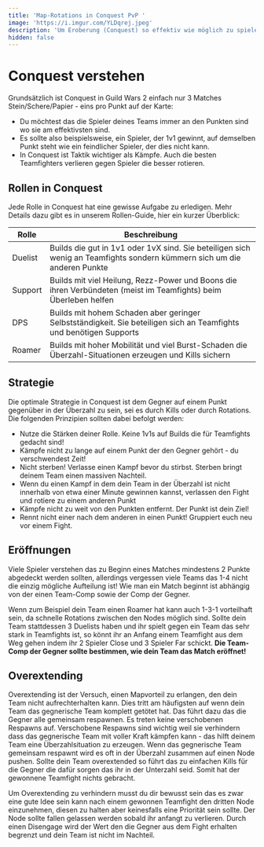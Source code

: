 ```yaml
---
title: 'Map-Rotations in Conquest PvP '
image: 'https://i.imgur.com/YLDqrej.jpeg'
description: 'Um Eroberung (Conquest) so effektiv wie möglich zu spielen sind richtige Rotations und Zeitmanagement sehr wichtig. In diesem Artikel erklären wir euch die Basics.'
hidden: false
---
```


# Conquest verstehen

Grundsätzlich ist Conquest in Guild Wars 2 einfach nur 3 Matches Stein/Schere/Papier - eins pro Punkt auf der Karte:
- Du möchtest das die Spieler deines Teams immer an den Punkten sind wo sie am effektivsten sind.
- Es sollte also beispielsweise, ein Spieler, der 1v1 gewinnt, auf demselben Punkt steht wie ein feindlicher Spieler, der dies nicht kann.
- In Conquest ist Taktik wichtiger als Kämpfe. Auch die besten Teamfighters verlieren gegen Spieler die besser rotieren.

## Rollen in Conquest

Jede Rolle in Conquest hat eine gewisse Aufgabe zu erledigen. Mehr Details dazu gibt es in unserem Rollen-Guide, hier ein kurzer Überblick:

| Rolle    | Beschreibung |
|----------|--------------|
| Duelist  | Builds die gut in 1v1 oder 1vX sind. Sie beteiligen sich wenig an Teamfights sondern kümmern sich um die anderen Punkte | 
| Support  | Builds mit viel Heilung, Rezz-Power und Boons die ihren Verbündeten (meist im Teamfights) beim Überleben helfen  |
| DPS      | Builds mit hohem Schaden aber geringer Selbstständigkeit. Sie beteiligen sich an Teamfights und benötigen Supports |
| Roamer   | Builds mit hoher Mobilität und viel Burst-Schaden die Überzahl-Situationen erzeugen und Kills sichern |

## Strategie

Die optimale Strategie in Conquest ist dem Gegner auf einem Punkt gegenüber in der Überzahl zu sein, sei es durch Kills oder durch Rotations. Die folgenden Prinzipien sollten dabei befolgt werden: 
- Nutze die Stärken deiner Rolle. Keine 1v1s auf Builds die für Teamfights gedacht sind!
- Kämpfe nicht zu lange auf einem Punkt der den Gegner gehört - du verschwendest Zeit!
- Nicht sterben! Verlasse einen Kampf bevor du stirbst. Sterben bringt deinem Team einen massiven Nachteil.
- Wenn du einen Kampf in dem dein Team in der Überzahl ist nicht innerhalb von etwa einer Minute gewinnen kannst, verlassen den Fight und rotiere zu einem anderen Punkt
- Kämpfe nicht zu weit von den Punkten entfernt. Der Punkt ist dein Ziel!
- Rennt nicht einer nach dem anderen in einen Punkt! Gruppiert euch neu vor einem Fight.

## Eröffnungen

Viele Spieler verstehen das zu Beginn eines Matches mindestens 2 Punkte abgedeckt werden sollten, allerdings vergessen viele Teams das 1-4 nicht die einzig mögliche Aufteilung ist! Wie man ein Match beginnt ist abhängig von der einen Team-Comp sowie der Comp der Gegner.


Wenn zum Beispiel dein Team einen Roamer hat kann auch 1-3-1 vorteilhaft sein, da schnelle Rotations zwischen den Nodes möglich sind. Sollte dein Team stattdessen 3 Duelists haben und ihr spielt gegen ein Team das sehr stark in Teamfights ist, so könnt ihr an Anfang einem Teamfight aus dem Weg gehen indem ihr 2 Spieler Close und 3 Spieler Far schickt. **Die Team-Comp der Gegner sollte bestimmen, wie dein Team das Match eröffnet!**
## Overextending

Overextending ist der Versuch, einen Mapvorteil zu erlangen, den dein Team nicht aufrechterhalten kann. Dies tritt am häufigsten auf wenn dein Team das gegnerische Team komplett getötet hat. Das führt dazu das die Gegner alle gemeinsam respawnen. Es treten keine verschobenen Respawns auf. Verschobene Respawns sind wichtig weil sie verhindern dass das gegnerische Team mit voller Kraft kämpfen kann - das hilft deinem Team eine Überzahlsituation zu erzeugen. Wenn das gegnerische Team gemeinsam respawnt wird es oft in der Überzahl zusammen auf einen Node pushen. Sollte dein Team overextended so führt das zu einfachen Kills für die Gegner die dafür sorgen das ihr in der Unterzahl seid. Somit hat der gewonnene Teamfight nichts gebracht. 

Um Overextending zu verhindern musst du dir bewusst sein das es zwar eine gute Idee sein kann nach einem gewonnen Teamfight den dritten Node einzunehmen, diesen zu halten aber keinesfalls eine Priorität sein sollte. Der Node sollte fallen gelassen werden sobald ihr anfangt zu verlieren. Durch einen Disengage wird der Wert den die Gegner aus dem Fight erhalten begrenzt und dein Team ist nicht im Nachteil. 
